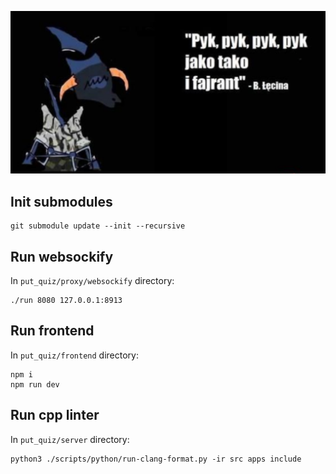 ![](./lecina.png)

## Init submodules
```
git submodule update --init --recursive
```

## Run websockify

In `put_quiz/proxy/websockify` directory:
```
./run 8080 127.0.0.1:8913
```

## Run frontend
In `put_quiz/frontend` directory:
```
npm i
npm run dev
```

## Run cpp linter
In `put_quiz/server` directory:
```
python3 ./scripts/python/run-clang-format.py -ir src apps include
```
